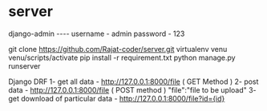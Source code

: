 # server

django-admin ---- 
  username - admin
  password - 123
 
 
 git clone https://github.com/Rajat-coder/server.git
 virtualenv venu
 venu/scripts/activate
 pip install -r requirement.txt
 python manage.py runserver
 
 
Django DRF
1- get all data -  http://127.0.0.1:8000/file ( GET Method )
2- post data - http://127.0.0.1:8000/file  ( POST method ) "file":"file to be upload"
3- get download of particular data - http://127.0.0.1:8000/file?id={id}
